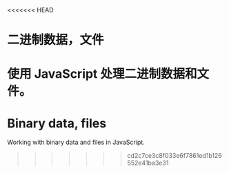 <<<<<<< HEAD
# 二进制数据，文件

使用 JavaScript 处理二进制数据和文件。
=======
# Binary data, files

Working with binary data and files in JavaScript.
>>>>>>> cd2c7ce3c8f033e6f7861ed1b126552e41ba3e31
